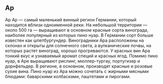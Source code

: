 ## Ар 

Ар
Ар — самый маленький винный регион Германии, который находится вблизи одноименной реки. На небольшой территории — около 500 га — выращивают в основном красные сорта винограда, наиболее популярный из которых пино нуар. В Германии сорт больше известен как шпетбургундер.
Виноградники Ара расположены на склонах и открыты для солнечного света, а вулканические почвы, на которых растет виноград, хорошо прогреваются. У красных вин Ара тонкий вкус и узнаваемый аромат специй и красных ягод.
Помимо пино нуар, в Аре выращивают рислинг, мюллер-тургау, португизер и дорнфельдер. 
В регионе, в основном, производят красные и розовые сухие вина.
Пино нуар из Ара можно сочетать с жирными мясными блюдами: баварскими колбасками, паштетами и пирогами.
